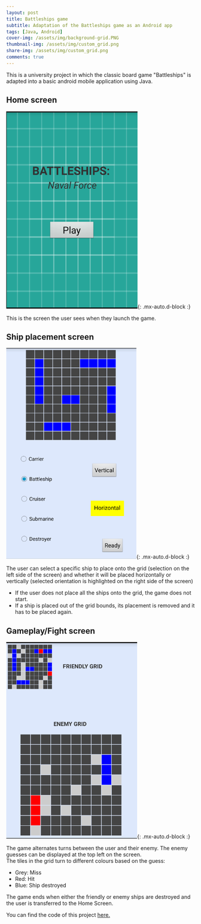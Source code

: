 ```yaml
---
layout: post
title: Battleships game
subtitle: Adaptation of the Battleships game as an Android app
tags: [Java, Android]
cover-img: /assets/img/background-grid.PNG
thumbnail-img: /assets/img/custom_grid.png
share-img: /assets/img/custom_grid.png
comments: true
---
```


This is a university project in which the classic board game "Battleships" is adapted into a basic android mobile application using Java.

## Home screen

![image](/assets/img/home-screen.PNG){: .mx-auto.d-block :}

This is the screen the user sees when they launch the game.

## Ship placement screen

![image](/assets/img/place-fleet.PNG){: .mx-auto.d-block :}

The user can select a specific ship to place onto the grid (selection on the left side of the screen) and whether it will be placed horizontally or vertically (selected orientation is highlighted on the right side of the screen)  
* If the user does not place all the ships onto the grid, the game does not start.
* If a ship is placed out of the grid bounds, its placement is removed and it has to be placed again.


## Gameplay/Fight screen

![image](/assets/img/fight-screen.PNG){: .mx-auto.d-block :}

The game alternates turns between the user and their enemy. The enemy guesses can be displayed at the top left on the screen.  
The tiles in the grid turn to different colours based on the guess:
* Grey: Miss
* Red: Hit
* Blue: Ship destroyed

The game ends when either the friendly or enemy ships are destroyed and the user is transferred to the Home Screen.  

You can find the code of this project [here.](https://github.com/AlexAlexandrou/battleships-app)
